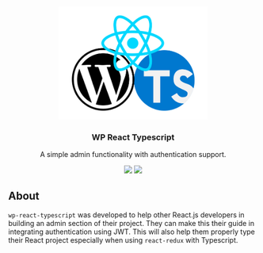 <p align="center"><img width="300" src="/assets/images/wp-react-ts.jpg" ></p>

<h3 align="center">
  WP React Typescript
</h3>

<p align="center">
  A simple admin functionality with authentication support.
</p>

<p align="center">
  <a href="https://github.com/loq24/wp-react-typescript/"><img src="https://badges.frapsoft.com/typescript/code/typescript.svg?v=101"></a>
  <a href="https://github.com/loq24/wp-react-typescript/"><img src="https://img.shields.io/badge/PRs-welcome-brightgreen.svg?style=flat-square"></a>
</p>  


## About

`wp-react-typescript` was developed to help other React.js developers in building an admin section of their project. They can make this their guide in integrating authentication using JWT. This will also help them properly type their React project especially when using `react-redux` with Typescript.
